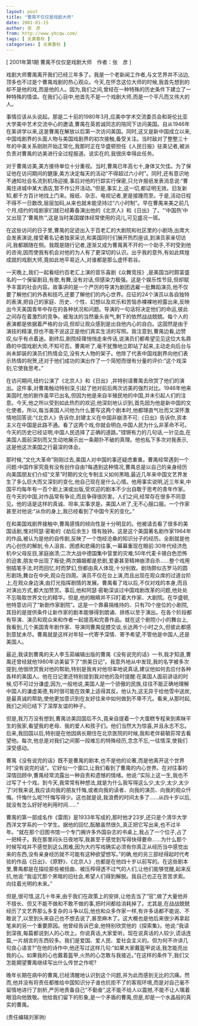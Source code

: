 ```yaml
---
layout: post
title: "曹禺不仅仅是戏剧大师"
date: 2001-01-15
author: 张　彦
from: http://www.yhcqw.com/
tags: [ 炎黄春秋 ]
categories: [ 炎黄春秋 ]
---
```



[ 2001年第1期 曹禺不仅仅是戏剧大师　作者：张　彦 ]


戏剧大师曹禺离开我们已经三年多了。我是一个老新闻工作者,与文艺界并不沾边,顶多也不过是个曹禺戏剧的热心观众。今天,在怀念这位大师的时候,我首先想到的却不是他的戏,而是他的人。因为,我们之间,曾经在一种特殊的历史条件下建立了一种特殊的情谊。在我们心目中,他首先不是一个戏剧大师,而是一个平凡而又伟大的人。


事情应该从头说起。那是二十前的1980年3月,应美中学术交流委员会和哥伦比亚大学美中艺术交流中心的邀请,曹禺在英若诚同志的陪同下访问美国。自从1946年在美讲学以来,这是曹禺在解放以后第一次访问美国。同时,这又是新中国成立以来,中国戏剧界的头面人物与美国戏剧界的初次接触,备受关注。当时敌对了整整三十年的中美关系刚刚开始正常化,我那时正在华盛顿担任《人民日报》驻美记者,被派负责对曹禺的访美进行全过程报道。说实在的,我很庆幸得此任务。


对于曹禺访美,美方接待单位十分重视。当时,曹禺已年高七十,身体又欠佳。为了保证他在访问期间的健康,美方决定每天的活动“不得超过六小时”。同时,还有意识地不通知社会名流到机场迎接,事后对他的行踪实行保密,只允许报纸发表消息说:“曹禺住进城中某大酒店,暂不作公开活动。”但是,事实上,这一切,都证明无效。旧友新知,都千方百计地找上门来。报纸、杂志、电视记者,更是接踵而至。于是,活动日程不得不一日数改,层层加码,从来也就未能坚持过“六小时制”。早在曹禺来美之前几个月,纽约的戏剧家们就已经筹备演出他的《北京人》和《日出》了。“‘中国热’中又出现了‘曹禺热’”,这是当时美国媒体经常使用的词儿,可见盛况一斑。


在这些访问的日子里,曹禺的足迹出入于百老汇的大剧院和社区里的小剧场,出席大会发表演说,接受著名记者独家采访,和美国同行们展开热烈座谈,到演员家亲切访问,我都跟随在侧。我既是随行记者,逐渐又成为曹禺离不开的一个助手,不时受到他的咨询,因而使我有机会对他的为人有了更深切的认识。出乎我的意外,有如此辉煌成就的戏剧大师,竟如此地平易近人,对谁都是那么虚怀若谷。


一天晚上,我们一起看纽约百老汇上演的音乐喜剧《众舞竞技》,是美国当时颇富盛名的一个保留剧目,有歌,有舞,没有对话,但感染力极强。这是个娱乐性节目,但却赋予丰富的社会内容。故事讲的是一个严厉的导演为剧团选雇一批舞蹈演员,他不仅要了解他们的外表和技巧,还要了解他们的内心世界。应征的24个演员以各自独特的表演,把自己的家庭、历史、个性、幻想以及欢乐和苦恼赤裸裸地袒露出来,反映出今天美国青年中存在的各种状况和问题。导演的一句话将决定他们的命运,彼此之间存在着激烈的竞争。被淘汰的当然垂头丧气,剩下的依然战战兢兢。每个人的表演都是依据着严格的台词,但却让观众感到是出自他内心的自白。这固然是由于演技的精湛,但也不能不说这正是他们真实生活的写照。我注意到,曹禺边看,边赞叹,似乎有点着迷。剧终后,剧院经理悄悄走来传话,说演员们都希望见见这位大名鼎鼎的中国戏剧大师,不知可否。曹禺听了,毫不犹豫地立即站了起来,主动走向后台与尚未卸装的演员们热情会见,没有大人物的架子。他除了代表中国戏剧界向他们表示热情的祝贺,还对于他们成功的演出作了一个简短而很有分量的评价:“这个戏深刻,它使我思考。”


在访问期间,纽约公演了《北京人》和《日出》,并特别请曹禺去欣赏了他们的演出。这件事,对曹禺触动特别深,引起了他对前后两次访美的强烈对比。1946年他来美国时,他的剧作虽早已出名,但因为他是来自半殖民地的中国,并未引起人们的注意。今天,他之所以受到如此热烈的欢迎,他深刻地认识到,首先因为他是新中国的文化使者。所以,每当美国人问他为什么要写这两个剧本时,他都理直气壮而又深怀激情地回答说:“《北京人》告诉你,封建主义在中国非崩溃不可;《日出》告诉你,资本主义在中国是此路不通。看了这两个戏,你就会明白,中国人民为什么非革命不可。今天的历史已经证明,中国人民选择了正确的道路。”铿锵有力的几句话,一针见血,在美国人面前深刻而又生动地展示出一条颠扑不破的真理。他也私下多次对我表示,这是他这次美国之行最深的体会。


那时候,“文化大革命”刚刚过去,美国人对中国的事还疑虑重重。曹禺经常遇到一个问题:中国作家究竟有没有创作自由?每遇到这种情况,曹禺总是以自己的亲身经历向美国朋友们介绍“文革”时期的文化专制主义如何黑暗,最近几年来中国文艺界发生了多么巨大而又深刻的变化,他自己现在是什么心情。他用事实说明,近三年来,中国平均每年有一百个剧上演或出版,受欢迎的剧本不少出自敢于思考的青年作家。在今天的中国,对作品常有争论,而且争得很厉害。人们之间,经常存在很多不同意见。他的话是这样的真诚、坦率,实事求是。美国人听了,无不心服口服。一个作家甚至对他说:“从你的身上,我已经看到了中国今天的变化。”


在和美国戏剧界接触中,曹禺感情的倾向性是十分明显的。他被请去看了很多的美国话剧,惟对阿瑟·密勒的《劫后余生》情有独钟。这是这个美国著名剧作家1964年的作品,被认为是他的自传剧,反映了一个饱经沧桑的知识分子的经历。全剧就是他内心创伤的解剖,令人沮丧、困惑和悲痛的往事,一幕幕重现在眼前:30年代经济危机中父母反目,家庭崩溃;二次大战中德国集中营里的灾难;50年代麦卡锡白色恐怖的迫害,朋友中出现了叛徒;两次婚姻都是悲剧,爱妻甚至精神崩溃自杀……整个戏用倒插笔手法,时而回忆,时而梦幻,但都由真人体现,十分别致。剧场颇似古罗马的圆形剧场,舞台在中央,观众在四周。演员不仅在台上演,而且出现在观众席的过道台阶上,在观众身边演,由灯光指挥剧情的发展。曹禺看了戏以后,不仅对戏的本身,而且对演出方式,都大加赞赏。事后,他和阿瑟·密勒深谈过中国戏剧改革的问题,他处处不忘吸取世界文化的精华。但是,他的眼睛并不只盯着大作家、大剧院。在华盛顿,他特意访问了“新剧作家剧院”。这是一个靠募捐维持的、只有70个座位的小剧院,其目的是提供条件让新作家的剧本能够得到朗诵、排练以至于演出。在各个阶段都有导演、演员和观众来和作者一起提高和完善作品。就在这个剧院小小的舞台上,我看到,几个美国青年剧作家、导演同曹禺促膝交谈,长达两个小时之久,但彼此都感到意犹未尽。曹禺就是这样对年轻一代寄予深情、寄予希望,不管他是中国人,还是美国人。


最近,我读到曹禺的夫人李玉茹编辑出版的曹禺《没有说完的话》一书,我才知道,曹禺还曾经就他1980年访美留下了“旅美日记”。我意外地从中发现,我的名字被多次提到,他很欣赏我对他的帮助,特别是我肯对他坦率地说真话,建议他如何去应付各种各样的美国人。他在日记里还特别提到我对他的及时提醒:在美国人面前讲话的时候,切不可过分谦虚,因为,一般地说,美国人是一个骄傲的民族,往往不能正确地理解中国人的谦虚美德,有时很可能在效果上适得其反。他认为,这无异于给他雪中送炭,是最真诚的帮助,使他更加意识到在友好往来中如何做到不卑不亢。看来,从那时起,我们之间已结下了深厚友谊的种子。


但是,我万万没有想到,曹禺访美回国后不久,竟亲自提着一个大蛋糕专程来到素昧平生的我家,看望我的老母、我的爱人和孩子们。他们当然大为惊喜,并且永志不忘。后来,我回国以后,特别是在他因病长期住在北京医院的时候,我和老伴裴毓荪常去看望他。每次,他总是对我们之间那一段难忘的特殊经历,念念不忘,一往情深,使我们深受感动。


曹禺《没有说完的话》既不是曹禺的剧本,也不是他的论著,而是他离开这个世界时“没有说完的话”。它好似一个窗口,让我们看到了曹禺的内心世界。在对往事的深情回顾中,曹禺经常流露出一种自责和遗憾的情绪。他说:“实际上这一生,我也不过写了十个戏。到今天,我常常有种想法,就是为什么我写得这么少,太少,太少,太少了!对我来说,我应该向我的朋友忏悔,或者向我的读者、向我的演员、向我的观众忏悔。忏悔什么呢?忏悔写得少。这也就是说,我浪费的时间太多了……从四十岁以后,就没有怎么好好地利用时间……”


曹禺的第一部成名作《雷雨》是1933年写成的,那时他才23岁,还只是个清华大学西洋文学系的一个学生。据他的回忆,酝酿虽然很久,真正把它写出来,也不过半年。“就在那个旧图书馆一个专门搁许多外国杂志的书桌上,我占了一个位子,占了一把椅子。我在那里闷头日夜地写,我甚至于感觉到写得快得要命……为什么那个时候写戏并不感觉到这么困难,因为大约写戏确实必须有你真正从经历当中感觉出来的东西,没有亲身经历就不可能有这种欲望想写。”的确,他的另三部经得起时代考验的作品《日出》、《原野》、《北京人》,也都是在他四十岁以前写的。在这些剧本里,曹禺都是在描绘那些被扭曲、被压榨得透不过气的人们,让他们能够觉醒,起来反抗,他说:“我诅咒那个黑暗的旧社会,希望人们得到解脱。我自己也正在苦苦求索。向往着光明的未来。”


但是,很可惜,这几十年来,由于我们在政策上的安排,让他去当了“官”,做了大量他并不擅长、但又不能不做和不敢不做的事,把时间都给消耗掉了。尤其是,在战战兢兢经历了文艺界那么多复杂的斗争以后,他也和众多作家一样,有许多话都不能说、不敢说了,以至到头来自己也不想去说了,甚至麻木了。这大概也是他后来很少再拿起笔来的另一个重要原因。他曾经告诉巴金,他特别欣赏他的《探索集》。他说:“我读到深夜,每篇都说到人的心坎上。你说真话,大家爱听。现在说真话的人较少,谎话连篇,一片胡言的东西较多。我们是爱国、爱人民、爱社会主义的。但为何不许讲几句良心语言?”在他的诗作中,他还写过这样几句:“如果大家戴盔甲说话,我怎能亮出我的心。如果我的心也戴着盔甲,火热的心怎敢与我接近。”在这样的条件下,我们又怎能期望曹禺继续写出什么传世之作呢?


晚年长期在病中的曹禺,已经清醒地认识到这个问题,并为此而感到无比的沉痛。然而,他并没有将责任都推给中国知识分子谁也抗拒不了的客观环境,而是对自己毫不留情地进行了剖析,严厉地责备自己“不勤奋”,这不能不给人以震撼,不能不让人噙着眼泪向他致敬。他给我们留下的形象,是一个矛盾的曹禺,但是,却是一个水晶般的真实的曹禺。

(责任编辑刘家驹)


